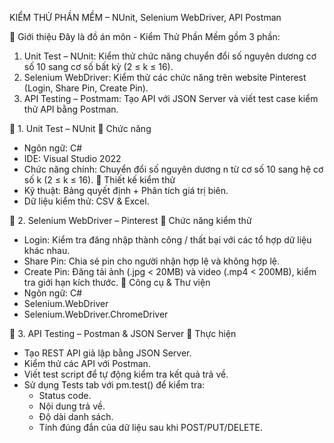 KIỂM THỬ PHẦN MỀM – NUnit, Selenium WebDriver, API Postman

📖 Giới thiệu
Đây là đồ án môn - Kiểm Thử Phần Mềm gồm 3 phần:
1. Unit Test – NUnit: Kiểm thử chức năng chuyển đổi số nguyên dương cơ số 10 sang cơ số bất kỳ (2 ≤ k ≤ 16).
2. Selenium WebDriver: Kiểm thử các chức năng trên website Pinterest (Login, Share Pin, Create Pin).
3. API Testing – Postmam: Tạo API với JSON Server và viết test case kiểm thử API bằng Postman.

🧩 1. Unit Test – NUnit
🔹 Chức năng
- Ngôn ngữ: C#
- IDE: Visual Studio 2022
- Chức năng chính: Chuyển đổi số nguyên dương n từ cơ số 10 sang hệ cơ số k (2 ≤ k ≤ 16).
🔹 Thiết kế kiểm thử
- Kỹ thuật: Bảng quyết định + Phân tích giá trị biên.
- Dữ liệu kiểm thử: CSV & Excel.

🧩 2. Selenium WebDriver – Pinterest
🔹 Chức năng kiểm thử
- Login: Kiểm tra đăng nhập thành công / thất bại với các tổ hợp dữ liệu khác nhau.
- Share Pin: Chia sẻ pin cho người nhận hợp lệ và không hợp lệ.
- Create Pin: Đăng tải ảnh (.jpg < 20MB) và video (.mp4 < 200MB), kiểm tra giới hạn kích thước.
🔹 Công cụ & Thư viện
- Ngôn ngữ: C#
- Selenium.WebDriver
- Selenium.WebDriver.ChromeDriver

🧩 3. API Testing – Postman & JSON Server
🔹 Thực hiện
- Tạo REST API giả lập bằng JSON Server.
- Kiểm thử các API với Postman.
- Viết test script để tự động kiểm tra kết quả trả về.
- Sử dụng Tests tab với pm.test() để kiểm tra:
  + Status code.
  + Nội dung trả về.
  + Độ dài danh sách.
  + Tính đúng đắn của dữ liệu sau khi POST/PUT/DELETE.


